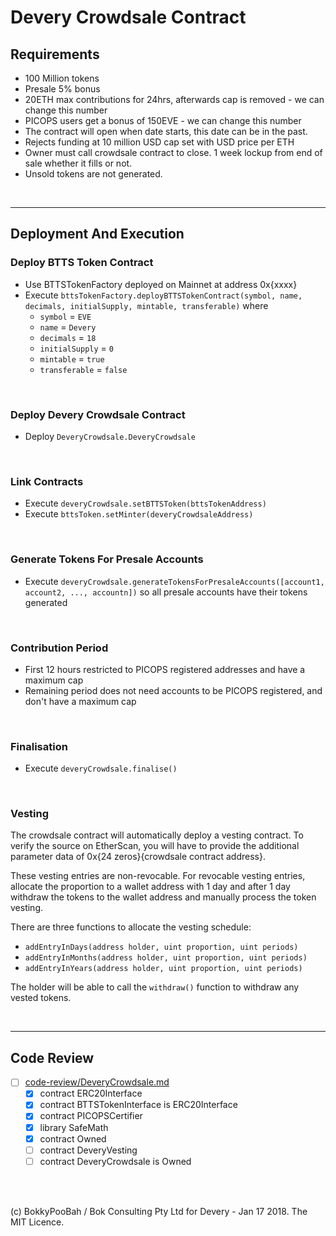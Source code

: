 # Devery Crowdsale Contract 

## Requirements
* 100 Million tokens 
* Presale 5% bonus 
* 20ETH max contributions for 24hrs, afterwards cap is removed - we can change this number
* PICOPS users get a bonus of 150EVE  - we can change this number
* The contract will open when date starts, this date can be in the past. 
* Rejects funding at 10 million USD cap set with USD price per ETH
* Owner must call crowdsale contract to close. 1 week lockup from end of sale whether it fills or not.  
* Unsold tokens are not generated.

<br />

<hr />

## Deployment And Execution

### Deploy BTTS Token Contract

* Use BTTSTokenFactory deployed on Mainnet at address 0x{xxxx}
* Execute `bttsTokenFactory.deployBTTSTokenContract(symbol, name, decimals, initialSupply, mintable, transferable)` where
  * `symbol` = `EVE`
  * `name` = `Devery`
  * `decimals` = `18`
  * `initialSupply` = `0`
  * `mintable` = `true`
  * `transferable` = `false`

<br />

### Deploy Devery Crowdsale Contract

* Deploy `DeveryCrowdsale.DeveryCrowdsale`

<br />

### Link Contracts

* Execute `deveryCrowdsale.setBTTSToken(bttsTokenAddress)`
* Execute `bttsToken.setMinter(deveryCrowdsaleAddress)`

<br />

### Generate Tokens For Presale Accounts

* Execute `deveryCrowdsale.generateTokensForPresaleAccounts([account1, account2, ..., accountn])` so all presale accounts have their tokens generated

<br />

### Contribution Period

* First 12 hours restricted to PICOPS registered addresses and have a maximum cap
* Remaining period does not need accounts to be PICOPS registered, and don't have a maximum cap

<br />

### Finalisation

* Execute `deveryCrowdsale.finalise()`

<br />

### Vesting

The crowdsale contract will automatically deploy a vesting contract. To verify the source on EtherScan, you will have to provide the
additional parameter data of 0x{24 zeros}{crowdsale contract address}.

These vesting entries are non-revocable. For revocable vesting entries, allocate the proportion to a wallet address with 1 day and after 1 day
withdraw the tokens to the wallet address and manually process the token vesting.

There are three functions to allocate the vesting schedule:

* `addEntryInDays(address holder, uint proportion, uint periods)`
* `addEntryInMonths(address holder, uint proportion, uint periods)`
* `addEntryInYears(address holder, uint proportion, uint periods)`

The holder will be able to call the `withdraw()` function to withdraw any vested tokens.

<br />

<hr />

## Code Review

* [ ] [code-review/DeveryCrowdsale.md](code-review/DeveryCrowdsale.md)
  * [x] contract ERC20Interface
  * [x] contract BTTSTokenInterface is ERC20Interface
  * [x] contract PICOPSCertifier
  * [x] library SafeMath
  * [x] contract Owned
  * [ ] contract DeveryVesting
  * [ ] contract DeveryCrowdsale is Owned

<br />

<br />

(c) BokkyPooBah / Bok Consulting Pty Ltd for Devery - Jan 17 2018. The MIT Licence.